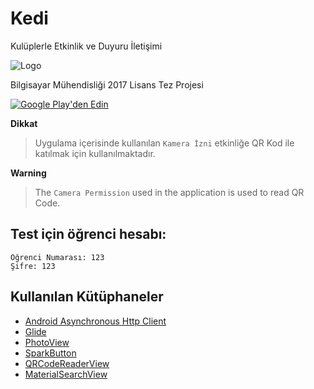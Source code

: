 # Kedi
Kulüplerle Etkinlik ve Duyuru İletişimi

![Logo](https://raw.githubusercontent.com/lvntyyl/Kedi/master/Pictures/icon.png)

Bilgisayar Mühendisliği 2017 Lisans Tez Projesi

<a href="#">
  <img alt="Google Play'den Edin"
       src="https://raw.githubusercontent.com/lvntyyl/Kedi/master/Pictures/get_it.png" />
</a>

**Dikkat**
> Uygulama içerisinde kullanılan `Kamera İzni` etkinliğe QR Kod ile katılmak için kullanılmaktadır.

**Warning**
> The `Camera Permission` used in the application is used to read QR Code.

## Test için öğrenci hesabı:
```
Öğrenci Numarası: 123
Şifre: 123
```

## Kullanılan Kütüphaneler
* [Android Asynchronous Http Client](http://loopj.com/android-async-http/)
* [Glide](https://github.com/bumptech/glide)
* [PhotoView](https://github.com/chrisbanes/PhotoView)
* [SparkButton](https://github.com/varunest/SparkButton)
* [QRCodeReaderView](https://github.com/dlazaro66/QRCodeReaderView)
* [MaterialSearchView](https://github.com/MiguelCatalan/MaterialSearchView)
